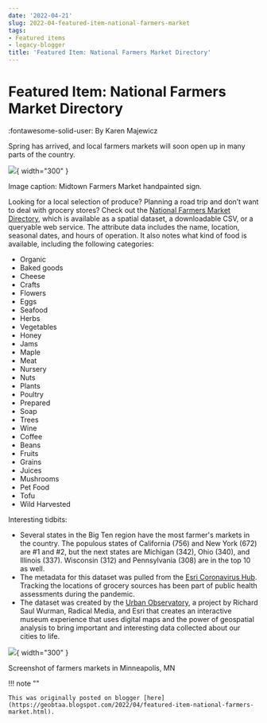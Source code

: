 ```yaml
---
date: '2022-04-21'
slug: 2022-04-featured-item-national-farmers-market
tags:
- Featured items
- legacy-blogger
title: 'Featured Item: National Farmers Market Directory'
---
```


# Featured Item: National Farmers Market Directory

:fontawesome-solid-user: By Karen Majewicz

Spring has arrived, and local farmers markets will soon open up in many parts of the country. <!-- more --> 

[![](https://blogger.googleusercontent.com/img/b/R29vZ2xl/AVvXsEhstYegITFNzTiB79zRpEDg1ibbra0ie3mO4-rt6nILmplWkMBoIuekI95e20Qx2AnUQ83lWOiUQUG-eQakKSjdppIDR1wlG0eLojlzsAiPOXPZVxhlYWk4HLtum2FCXBWcQJ3QzIHuD2j2F71NYaGn1QPy-kyoVJpoF3qCOdbXoAIgBMlcetRZCtxl3g/w640-h285/midtownFarmers.png)](https://blogger.googleusercontent.com/img/b/R29vZ2xl/AVvXsEhstYegITFNzTiB79zRpEDg1ibbra0ie3mO4-rt6nILmplWkMBoIuekI95e20Qx2AnUQ83lWOiUQUG-eQakKSjdppIDR1wlG0eLojlzsAiPOXPZVxhlYWk4HLtum2FCXBWcQJ3QzIHuD2j2F71NYaGn1QPy-kyoVJpoF3qCOdbXoAIgBMlcetRZCtxl3g/s1805/midtownFarmers.png){ width="300" }

Image caption: Midtown Farmers Market handpainted sign. 

Looking for a local selection of produce? Planning a road trip and don’t want to deal with grocery stores? Check out the [National Farmers Market Directory](https://geo.btaa.org/catalog/c1cc10e746ce4418af96179ce43c5f9e_0), which is available as a spatial dataset, a downloadable CSV, or a queryable web service. The attribute data includes the name, location, seasonal dates, and hours of operation. It also notes what kind of food is available, including the following categories:

 * Organic
 * Baked goods
 * Cheese
 * Crafts
 * Flowers
 * Eggs
 * Seafood
 * Herbs
 * Vegetables
 * Honey
 * Jams
 * Maple
 * Meat
 * Nursery
 * Nuts
 * Plants
 * Poultry
 * Prepared
 * Soap
 * Trees
 * Wine
 * Coffee
 * Beans
 * Fruits
 * Grains
 * Juices
 * Mushrooms
 * Pet Food
 * Tofu
 * Wild Harvested 

 Interesting tidbits:
 
 * Several states in the Big Ten region have the most farmer's markets in the country. The populous states of California (756) and New York (672) are #1 and #2, but the next states are Michigan (342), Ohio (340), and Illinois (337). Wisconsin (312) and Pennsylvania (308) are in the top 10 as well.
 * The metadata for this dataset was pulled from the [Esri Coronavirus Hub](https://coronavirus-resources.esri.com). Tracking the locations of grocery sources has been part of public health assessments during the pandemic.
 * The dataset was created by the [Urban Observatory](https://www.urbanobservatory.org/), a project by Richard Saul Wurman, Radical Media, and Esri that creates an interactive museum experience that uses digital maps and the power of geospatial analysis to bring important and interesting data collected about our cities to life. 

[![](https://blogger.googleusercontent.com/img/b/R29vZ2xl/AVvXsEgQYY0vTme4E9vCa18DrGvIB9rUDvb50xszxkt9EW79iO9Ng4wLZQeAnhJJTvTionNcNTp3Wm1fFzJMDXeXNhbkZbpGFlIFGOM0SjGXFUgo8GRAMpkuYe_B4iOzks9nLr36byqVAUMmnDvJuwDpJBtP7R2zSf70zHDeCvtmjdO4OFSExhkaYal57vFhDA/w544-h640/Screen/0Shot/02022-04-21/0at/08.34.36/0AM.png)](https://blogger.googleusercontent.com/img/b/R29vZ2xl/AVvXsEgQYY0vTme4E9vCa18DrGvIB9rUDvb50xszxkt9EW79iO9Ng4wLZQeAnhJJTvTionNcNTp3Wm1fFzJMDXeXNhbkZbpGFlIFGOM0SjGXFUgo8GRAMpkuYe_B4iOzks9nLr36byqVAUMmnDvJuwDpJBtP7R2zSf70zHDeCvtmjdO4OFSExhkaYal57vFhDA/s1580/Screen/0Shot/02022-04-21/0at/08.34.36/0AM.png){ width="300" }

Screenshot of farmers markets in Minneapolis, MN

!!! note ""

	This was originally posted on blogger [here](https://geobtaa.blogspot.com/2022/04/featured-item-national-farmers-market.html).

